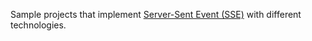 Sample projects that implement [Server-Sent Event (SSE)](http://www.w3.org/TR/eventsource/) with different technologies. 
